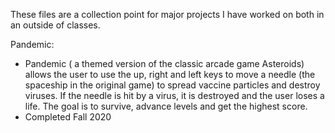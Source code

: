 These files are a collection point for major projects I have worked on both in an outside of classes. 

Pandemic:
- Pandemic ( a themed version of the classic arcade game Asteroids) allows the user to use the up, right and left keys to move a needle (the spaceship in the original game) to spread vaccine particles and destroy viruses. If the needle is hit by a virus, it is destroyed and the user loses a life. The goal is to survive, advance levels and get the highest score.
- Completed Fall 2020
